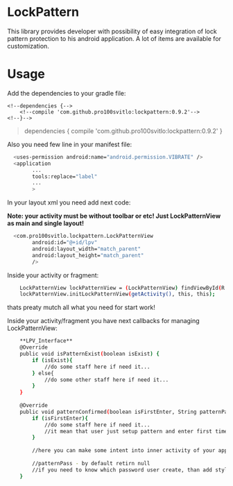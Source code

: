 # LockPattern

This library provides developer with possibility of easy integration of lock pattern protection to his android application. A lot of items are available for customization.

<!--![alt text](screenshots/111222.gif "Description goes here")-->

# Usage
Add the dependencies to your gradle file:
<!--```sh-->
    <!--dependencies {-->
        <!--compile 'com.github.pro100svitlo:lockpattern:0.9.2'-->
    <!--}-->
<!--```-->
> dependencies {
>        compile 'com.github.pro100svitlo:lockpattern:0.9.2'
>    }

Also you need few line in your manifest file:
```sh
  <uses-permission android:name="android.permission.VIBRATE" />
  <application
        ...
        tools:replace="label"
        ...
        >
```
In your layout xml you need add next code:

**Note: your activity must be without toolbar or etc! Just LockPatternView as main and single layout!**
```sh
  <com.pro100svitlo.lockpattern.LockPatternView
        android:id="@+id/lpv"
        android:layout_width="match_parent"
        android:layout_height="match_parent"
        />
```
Inside your activity or fragment:
```sh
    LockPatternView lockPatternView = (LockPatternView) findViewById(R.id.lpv);
    lockPatternView.initLockPatternView(getActivity(), this, this);
```
thats preaty mutch all what you need for start work!

Inside your activity/fragment you have next callbacks for managing LockPatternView:
```sh
    **LPV_Interface**
    @Override
    public void isPatternExist(boolean isExist) {
        if (isExist){
            //do some staff here if need it...
        } else{
            //do some other staff here if need it...
        }
    }
    
    @Override
    public void patternConfirmed(boolean isFirstEnter, String patternPass) {
        if (isFirstEnter){
            //do some staff here if need it...
            //it mean that user just setup pattern and enter first time
        }
        
        //here you can make some intent into inner activity of your app...
        
        //patternPass - by default retirn null
        //if you need to know which password user create, than add style flag "showPatternPassStr = true"
    }
```
